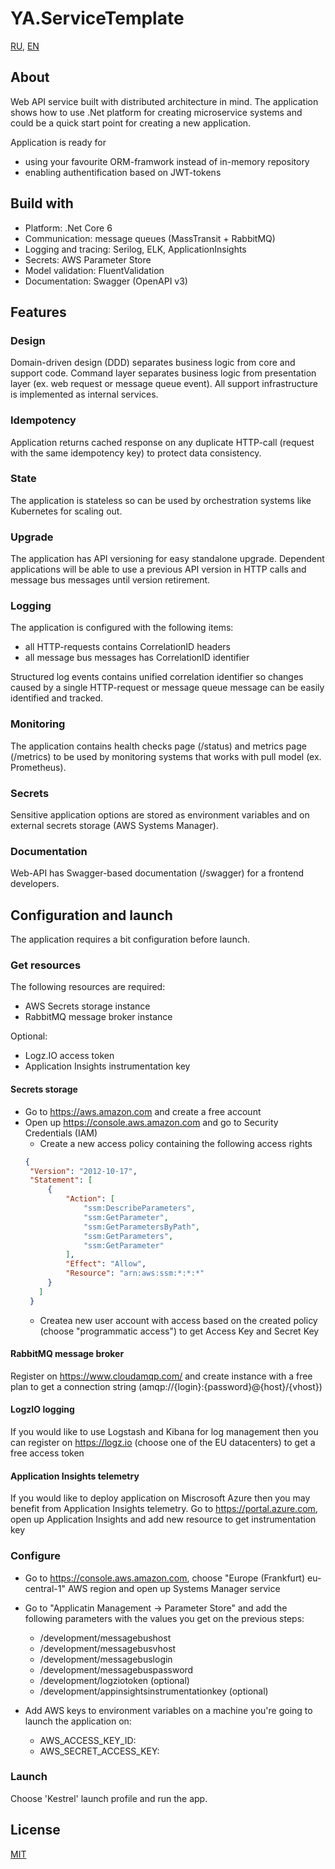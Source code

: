 ﻿# YA.ServiceTemplate

[RU](README.md), [EN](README.en.md)

## About

Web API service built with distributed architecture in mind. The application shows how to use .Net platform for creating microservice systems and could be a quick start point for creating a new application.

Application is ready for
  - using your favourite ORM-framwork instead of in-memory repository
  - enabling authentification based on JWT-tokens

## Build with

- Platform: .Net Core 6
- Communication: message queues (MassTransit + RabbitMQ)
- Logging and tracing: Serilog, ELK, ApplicationInsights
- Secrets: AWS Parameter Store
- Model validation: FluentValidation
- Documentation: Swagger (OpenAPI v3)


## Features

### Design
Domain-driven design (DDD) separates business logic from core and support code. Command layer separates business logic from presentation layer (ex. web request or message queue event). All support infrastructure is implemented as internal services.

### Idempotency
Application returns cached response on any duplicate HTTP-call (request with the same idempotency key) to protect data consistency.

### State
The application is stateless so can be used by orchestration systems like Kubernetes for scaling out.

### Upgrade
The application has API versioning for easy standalone upgrade. Dependent applications will be able to use a previous API version in HTTP calls and message bus messages until version retirement.

### Logging
The application is configured with the following items:

- all HTTP-requests contains CorrelationID headers
- all message bus messages has CorrelationID identifier

Structured log events contains unified correlation identifier so changes caused by a single HTTP-request or message queue message can be easily identified and tracked.

### Monitoring
The application contains health checks page (/status) and metrics page (/metrics) to be used by monitoring systems that works with pull model (ex. Prometheus).

### Secrets
Sensitive application options are stored as environment variables and on external secrets storage (AWS Systems Manager).

### Documentation
Web-API has Swagger-based documentation (/swagger) for a frontend developers.

## Configuration and launch

The application requires a bit configuration before launch.

### Get resources

The following resources are required:
- AWS Secrets storage instance
- RabbitMQ message broker instance

Optional:
- Logz.IO access token
- Application Insights instrumentation key

#### Secrets storage
 * Go to https://aws.amazon.com and create a free account
 * Open up https://console.aws.amazon.com and go to Security Credentials (IAM)
   - Create a new access policy containing the following access rights
   ```json
   {
    "Version": "2012-10-17",
    "Statement": [
        {
            "Action": [
                "ssm:DescribeParameters",
                "ssm:GetParameter",
                "ssm:GetParametersByPath",
                "ssm:GetParameters",
                "ssm:GetParameter"
            ],
            "Effect": "Allow",
            "Resource": "arn:aws:ssm:*:*:*"
        }
      ]
    }
   ```
   - Createa new user account with access based on the created policy (choose "programmatic access") to get Access Key and Secret Key

#### RabbitMQ message broker
Register on https://www.cloudamqp.com/ and create instance with a free plan to get a connection string (amqp://{login}:{password}@{host}/{vhost})

#### LogzIO logging
If you would like to use Logstash and Kibana for log management then you can register on https://logz.io (choose one of the EU datacenters) to get a free access token

#### Application Insights telemetry
If you would like to deploy application on Miscrosoft Azure then you may benefit from Application Insights telemetry. Go to https://portal.azure.com, open up Application Insights and add new resource to get instrumentation key

### Configure
* Go to https://console.aws.amazon.com, choose "Europe (Frankfurt) eu-central-1" AWS region and open up Systems Manager service
* Go to "Applicatin Management -> Parameter Store" and add the following parameters with the values you get on the previous steps:
  - /development/messagebushost
  - /development/messagebusvhost
  - /development/messagebuslogin
  - /development/messagebuspassword
  - /development/logziotoken (optional)
  - /development/appinsightsinstrumentationkey (optional)

* Add AWS keys to environment variables on a machine you're going to launch the application on:
  - AWS_ACCESS_KEY_ID: <AccessKey>
  - AWS_SECRET_ACCESS_KEY: <SecretKey>

### Launch

Choose 'Kestrel' launch profile and run the app.

## License
[MIT](https://github.com/a-postx/YA.ServiceTemplate/blob/master/LICENSE)